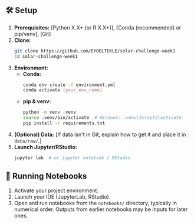 ## 🛠️ Setup

1.  **Prerequisites:** [Python X.X+ (or R X.X+)], [Conda (recommended) or pip/venv], [Git]
2.  **Clone:**
    ```bash
    git clone https://github.com/EYOELTEKLE/solar-challenge-week1
    cd solar-challenge-week1
    ```
3.  **Environment:**
    *   **Conda:**
        ```bash
        conda env create -f environment.yml
        conda activate [your_env_name]
        ```
    *   **pip & venv:**
        ```bash
        python -m venv .venv
        source .venv/bin/activate  # Windows: .venv\Scripts\activate
        pip install -r requirements.txt
        ```
4.  **(Optional) Data:** [If data isn't in Git, explain how to get it and place it in `data/raw/`.]
5.  **Launch Jupyter/RStudio:**
    ```bash
    jupyter lab  # or jupyter notebook / RStudio
    ```

## 📓 Running Notebooks

1.  Activate your project environment.
2.  Launch your IDE (JupyterLab, RStudio).
3.  Open and run notebooks from the `notebooks/` directory, typically in numerical order. Outputs from earlier notebooks may be inputs for later ones.